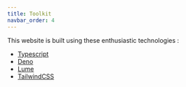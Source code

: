 ```yaml
---
title: Toolkit
navbar_order: 4
---
```


This website is built using these enthusiastic technologies :

- <a href="https://www.typescriptlang.org" target="_blank">Typescript</a>
- <a href="https://deno.land" target="_blank">Deno</a>
- <a href="https://lume.land" target="_blank">Lume</a>
- <a href="https://tailwindcss.com" target="_blank">TailwindCSS</a>
